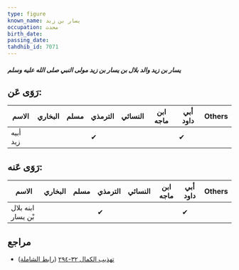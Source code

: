 ```yaml
---
type: figure
known_name: يسار بن زيد
occupation: محدث
birth_date:
passing_date:
tahdhib_id: 7071
---
```

##### يسار بن زيد والد بلال بن يسار بن زيد مولى النبي صلى الله عليه وسلم

## رَوَى عَن:
| الاسم    | البخاري | مسلم | الترمذي | النسائي | ابن ماجه | أبي داود | Others |
| -------- | ------- | ---- | ------- | ------- | -------- | -------- | ------ |
| أبيه زيد |         |      | ✔       |         |          | ✔        |        |
## رَوَى عَنه:
| الاسم              | البخاري | مسلم | الترمذي | النسائي | ابن ماجه | أبي داود | Others |
| ------------------ | ------- | ---- | ------- | ------- | -------- | -------- | ------ |
| ابنه بلال بْن يسار |         |      | ✔       |         |          | ✔        |        |
## مراجع
- [تهذيب الكمال ٣٢-٢٩٤](obsidian://open?vault=Tahdhib-al-Kamal&file=Figures/٧٠٧١-يسار%20بن%20زيد%20والد%20بلال%20بن%20يسار%20بن%20زيد%20مولى%20النبي%20صلى%20الله%20عليه%20وسلم) ([رابط الشاملة](https://shamela.ws/book/3722/17408))